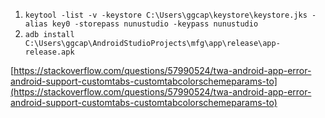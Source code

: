 1. ``keytool -list -v -keystore C:\Users\ggcap\keystore\keystore.jks -alias key0 -storepass nunustudio -keypass nunustudio``
1. ```adb install C:\Users\ggcap\AndroidStudioProjects\mfg\app\release\app-release.apk```

[https://stackoverflow.com/questions/57990524/twa-android-app-error-android-support-customtabs-customtabcolorschemeparams-to](https://stackoverflow.com/questions/57990524/twa-android-app-error-android-support-customtabs-customtabcolorschemeparams-to)